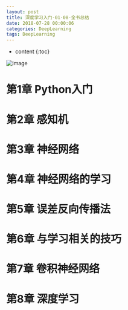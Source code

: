 ```yaml
---
layout: post
title: 深度学习入门-01-08-全书总结
date: 2018-07-28 00:00:06
categories: DeepLearning
tags: DeepLearning
---
```

* content
{:toc}

![image](https://user-images.githubusercontent.com/18595935/47597900-34143f80-d9cf-11e8-9eb8-d0a52a72f6f2.png)

# 第1章 Python入门

> []()
> 

# 第2章 感知机

> []()
> 

# 第3章 神经网络

> []()
> 

# 第4章 神经网络的学习

> []()
> 

# 第5章 误差反向传播法

> []()
> 

# 第6章 与学习相关的技巧

> []()
> 

# 第7章 卷积神经网络

> []()
> 

# 第8章 深度学习

> []()
> 
